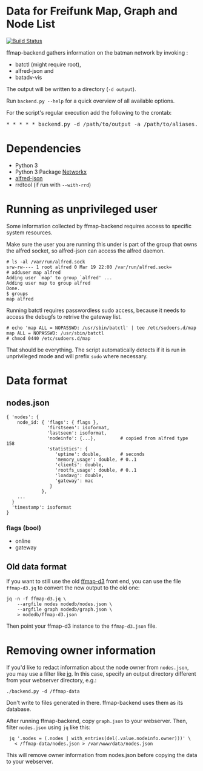 # Data for Freifunk Map, Graph and Node List

[![Build Status](https://travis-ci.org/ffnord/ffmap-backend.svg?branch=master)](https://travis-ci.org/ffnord/ffmap-backend)

ffmap-backend gathers information on the batman network by invoking :

 * batctl (might require root),
 * alfred-json and
 * batadv-vis

The output will be written to a directory (`-d output`).

Run `backend.py --help` for a quick overview of all available options.

For the script's regular execution add the following to the crontab:

<pre>
* * * * * backend.py -d /path/to/output -a /path/to/aliases.json --vpn ae:7f:58:7d:6c:2a d2:d0:93:63:f7:da
</pre>

# Dependencies

- Python 3
- Python 3 Package [Networkx](https://networkx.github.io/)
- [alfred-json](https://github.com/tcatm/alfred-json)
- rrdtool (if run with `--with-rrd`)

# Running as unprivileged user

Some information collected by ffmap-backend requires access to specific system resources.

Make sure the user you are running this under is part of the group that owns the alfred socket, so
alfred-json can access the alfred daemon.

    # ls -al /var/run/alfred.sock
    srw-rw---- 1 root alfred 0 Mar 19 22:00 /var/run/alfred.sock=
    # adduser map alfred
    Adding user `map' to group `alfred' ...
    Adding user map to group alfred
    Done.
    $ groups
    map alfred

Running batctl requires passwordless sudo access, because it needs to access the debugfs to retrive
the gateway list.

    # echo 'map ALL = NOPASSWD: /usr/sbin/batctl' | tee /etc/sudoers.d/map
    map ALL = NOPASSWD: /usr/sbin/batctl
    # chmod 0440 /etc/sudoers.d/map

That should be everything. The script automatically detects if it is run in unprivileged mode and
will prefix `sudo` where necessary.

# Data format

## nodes.json

    { 'nodes': {
        node_id: { 'flags': { flags },
                   'firstseen': isoformat,
                   'lastseen': isoformat,
                   'nodeinfo': {...},         # copied from alfred type 158
                   'statistics': {
                      'uptime': double,       # seconds
                      'memory_usage': double, # 0..1
                      'clients': double,
                      'rootfs_usage': double, # 0..1
                      'loadavg': double,
                      'gateway': mac
                    }
                 },
        ...
      }
      'timestamp': isoformat
    }

### flags (bool)

- online
- gateway

## Old data format

If you want to still use the old [ffmap-d3](https://github.com/ffnord/ffmap-d3)
front end, you can use the file `ffmap-d3.jq` to convert the new output to the
old one:

```
jq -n -f ffmap-d3.jq \
    --argfile nodes nodedb/nodes.json \
    --argfile graph nodedb/graph.json \
    > nodedb/ffmap-d3.json
```

Then point your ffmap-d3 instance to the `ffmap-d3.json` file.

# Removing owner information

If you'd like to redact information about the node owner from `nodes.json`,
you may use a filter like [jq]. In this case, specify an output directory
different from your webserver directory, e.g.:

    ./backend.py -d /ffmap-data

Don't write to files generated in there. ffmap-backend uses them as its
database.

After running ffmap-backend, copy `graph.json` to your webserver. Then,
filter `nodes.json` using `jq` like this:

     jq '.nodes = (.nodes | with_entries(del(.value.nodeinfo.owner)))' \
       < /ffmap-data/nodes.json > /var/www/data/nodes.json

This will remove owner information from nodes.json before copying the data
to your webserver.

[jq]: https://stedolan.github.io/jq/
